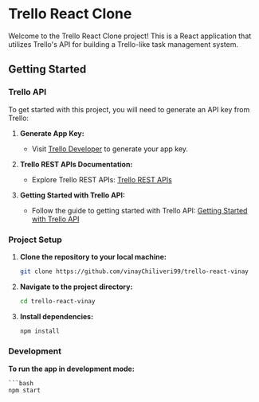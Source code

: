 # Trello React Clone

Welcome to the Trello React Clone project! This is a React application that utilizes Trello's API for building a Trello-like task management system.

## Getting Started

### Trello API

To get started with this project, you will need to generate an API key from Trello:

1. **Generate App Key:**

   - Visit [Trello Developer](https://trello.com/app-key) to generate your app key.

2. **Trello REST APIs Documentation:**

   - Explore Trello REST APIs: [Trello REST APIs](https://developer.atlassian.com/cloud/trello/rest/)

3. **Getting Started with Trello API:**

   - Follow the guide to getting started with Trello API: [Getting Started with Trello API](https://developer.atlassian.com/cloud/trello/guides/rest-api/api-introduction/)

### Project Setup

1. **Clone the repository to your local machine:**

   ```bash
   git clone https://github.com/vinayChiliveri99/trello-react-vinay


2. **Navigate to the project directory:**

    ```bash
    cd trello-react-vinay
    
3. **Install dependencies:**

    ```bash
    npm install


### Development

**To run the app in development mode:**

    ```bash
    npm start
